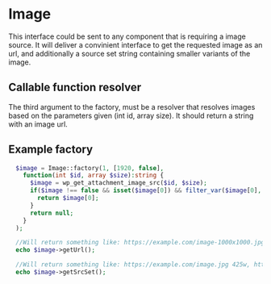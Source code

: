 # Image
This interface could be sent to any component that is requiring a image source. It will deliver a convinient interface to get the requested image as an url, and additionally a source set string containing smaller variants of the image.

## Callable function resolver
The third argument to the factory, must be a resolver that resolves images based on the parameters given (int id, array size). It should return a string with an image url.

## Example factory

```php
  $image = Image::factory(1, [1920, false],
    function(int $id, array $size):string {
      $image = wp_get_attachment_image_src($id, $size); 
      if($image !== false && isset($image[0]) && filter_var($image[0], FILTER_VALIDATE_URL)) {
        return $image[0]; 
      }
      return null; 
    }
  ); 

  //Will return something like: https://example.com/image-1000x1000.jpg
  echo $image->getUrl();

  //Will return something like: https://example.com/image.jpg 425w, https://example.com/image.jpg 768w
  echo $image->getSrcSet();

```